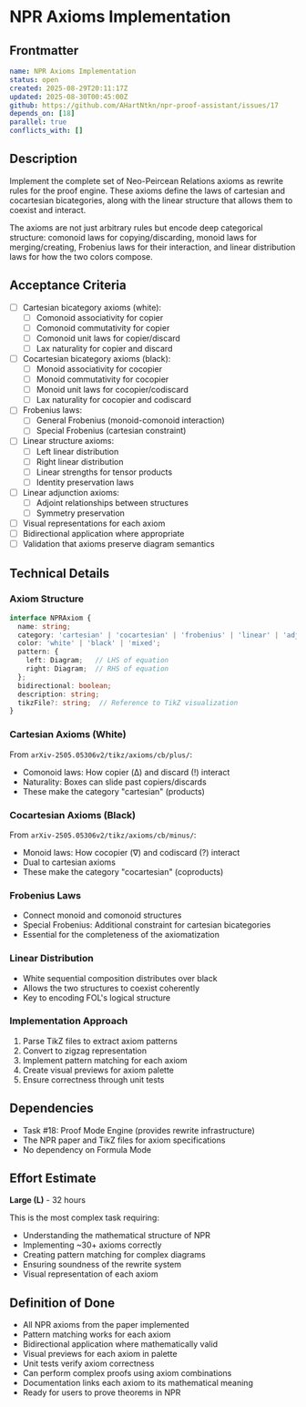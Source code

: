 # NPR Axioms Implementation

## Frontmatter

```yaml
name: NPR Axioms Implementation
status: open
created: 2025-08-29T20:11:17Z
updated: 2025-08-30T00:45:00Z
github: https://github.com/AHartNtkn/npr-proof-assistant/issues/17
depends_on: [18]
parallel: true
conflicts_with: []
```

## Description

Implement the complete set of Neo-Peircean Relations axioms as rewrite rules for the proof engine. These axioms define the laws of cartesian and cocartesian bicategories, along with the linear structure that allows them to coexist and interact.

The axioms are not just arbitrary rules but encode deep categorical structure: comonoid laws for copying/discarding, monoid laws for merging/creating, Frobenius laws for their interaction, and linear distribution laws for how the two colors compose.

## Acceptance Criteria

- [ ] Cartesian bicategory axioms (white):
  - [ ] Comonoid associativity for copier
  - [ ] Comonoid commutativity for copier
  - [ ] Comonoid unit laws for copier/discard
  - [ ] Lax naturality for copier and discard
- [ ] Cocartesian bicategory axioms (black):
  - [ ] Monoid associativity for cocopier
  - [ ] Monoid commutativity for cocopier
  - [ ] Monoid unit laws for cocopier/codiscard
  - [ ] Lax naturality for cocopier and codiscard
- [ ] Frobenius laws:
  - [ ] General Frobenius (monoid-comonoid interaction)
  - [ ] Special Frobenius (cartesian constraint)
- [ ] Linear structure axioms:
  - [ ] Left linear distribution
  - [ ] Right linear distribution
  - [ ] Linear strengths for tensor products
  - [ ] Identity preservation laws
- [ ] Linear adjunction axioms:
  - [ ] Adjoint relationships between structures
  - [ ] Symmetry preservation
- [ ] Visual representations for each axiom
- [ ] Bidirectional application where appropriate
- [ ] Validation that axioms preserve diagram semantics

## Technical Details

### Axiom Structure
```typescript
interface NPRAxiom {
  name: string;
  category: 'cartesian' | 'cocartesian' | 'frobenius' | 'linear' | 'adjunction';
  color: 'white' | 'black' | 'mixed';
  pattern: {
    left: Diagram;   // LHS of equation
    right: Diagram;  // RHS of equation
  };
  bidirectional: boolean;
  description: string;
  tikzFile?: string;  // Reference to TikZ visualization
}
```

### Cartesian Axioms (White)
From `arXiv-2505.05306v2/tikz/axioms/cb/plus/`:
- Comonoid laws: How copier (Δ) and discard (!) interact
- Naturality: Boxes can slide past copiers/discards
- These make the category "cartesian" (products)

### Cocartesian Axioms (Black)
From `arXiv-2505.05306v2/tikz/axioms/cb/minus/`:
- Monoid laws: How cocopier (∇) and codiscard (?) interact
- Dual to cartesian axioms
- These make the category "cocartesian" (coproducts)

### Frobenius Laws
- Connect monoid and comonoid structures
- Special Frobenius: Additional constraint for cartesian bicategories
- Essential for the completeness of the axiomatization

### Linear Distribution
- White sequential composition distributes over black
- Allows the two structures to coexist coherently
- Key to encoding FOL's logical structure

### Implementation Approach
1. Parse TikZ files to extract axiom patterns
2. Convert to zigzag representation
3. Implement pattern matching for each axiom
4. Create visual previews for axiom palette
5. Ensure correctness through unit tests

## Dependencies

- Task #18: Proof Mode Engine (provides rewrite infrastructure)
- The NPR paper and TikZ files for axiom specifications
- No dependency on Formula Mode

## Effort Estimate

**Large (L)** - 32 hours

This is the most complex task requiring:
- Understanding the mathematical structure of NPR
- Implementing ~30+ axioms correctly
- Creating pattern matching for complex diagrams
- Ensuring soundness of the rewrite system
- Visual representation of each axiom

## Definition of Done

- All NPR axioms from the paper implemented
- Pattern matching works for each axiom
- Bidirectional application where mathematically valid
- Visual previews for each axiom in palette
- Unit tests verify axiom correctness
- Can perform complex proofs using axiom combinations
- Documentation links each axiom to its mathematical meaning
- Ready for users to prove theorems in NPR